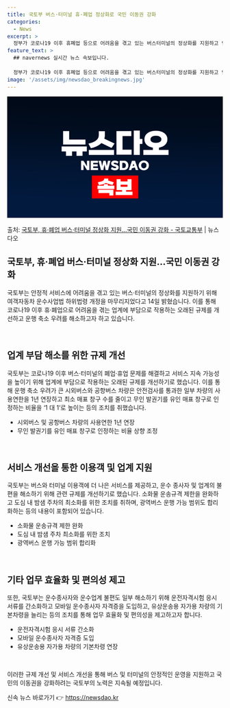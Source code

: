 ```yaml
---
title: 국토부 버스·터미널 휴·폐업 정상화로 국민 이동권 강화
categories:
  - News
excerpt: >
  정부가 코로나19 이후 휴폐업 등으로 어려움을 겪고 있는 버스터미널의 정상화를 지원하고 업계 종사자와 이용객…
feature_text: >
  ## navernews 실시간 뉴스 속보입니다.

  정부가 코로나19 이후 휴폐업 등으로 어려움을 겪고 있는 버스터미널의 정상화를 지원하고 업계 종사자와 이용객…
image: '/assets/img/newsdao_breakingnews.jpg'
---
```


![뉴스다오 속보](/assets/img/newsdao_breakingnews.jpg)

<p>출처: <a href="https://newsdao.kr/2990" rel="dofollow">국토부, 휴·폐업 버스·터미널 정상화 지원…국민 이동권 강화 - 국토교통부</a> | 뉴스다오</p>

<h2 data-ke-size="size26">국토부, 휴·폐업 버스·터미널 정상화 지원…국민 이동권 강화</h2>
국토부는 안정적 서비스에 어려움을 겪고 있는 버스·터미널의 정상화를 지원하기 위해 여객자동차 운수사업법 하위법령 개정을 마무리지었다고 14일 밝혔습니다. 이를 통해 코로나19 이후 휴·폐업으로 어려움을 겪는 업계에 부담으로 작용하는 오래된 규제를 개선하고 운행 축소 우려를 해소하고자 하고 있습니다.

<p data-ke-size="size16">&nbsp;</p>

<h2 data-ke-size="size24">업계 부담 해소를 위한 규제 개선</h2>
국토부는 코로나19 이후 버스·터미널의 폐업·휴업 문제를 해결하고 서비스 지속 가능성을 높이기 위해 업계에 부담으로 작용하는 오래된 규제를 개선하기로 했습니다. 이를 통해 운행 축소 우려가 큰 시외버스와 공항버스 차량은 안전검사를 통과한 일부 차량의 사용연한을 1년 연장하고 최소 매표 창구 수를 줄이고 무인 발권기를 유인 매표 창구로 인정하는 비율을 ‘1 대 1’로 높이는 등의 조치를 취했습니다.

<ul>
  <li>시외버스 및 공항버스 차량의 사용연한 1년 연장</li>
  <li>무인 발권기를 유인 매표 창구로 인정하는 비율 상향 조정</li>
</ul>

<p data-ke-size="size16">&nbsp;</p>

<h2 data-ke-size="size24">서비스 개선을 통한 이용객 및 업계 지원</h2>
국토부는 버스와 터미널 이용객에 더 나은 서비스를 제공하고, 운수 종사자 및 업계의 불편을 해소하기 위해 관련 규제를 개선하기로 했습니다. 소화물 운송규격 제한을 완화하고 도심 내 밤샘 주차의 최소화를 위한 조치를 취하며, 광역버스 운행 가능 범위도 합리화하는 등의 내용이 포함되어 있습니다.

<ul>
  <li>소화물 운송규격 제한 완화</li>
  <li>도심 내 밤샘 주차 최소화를 위한 조치</li>
  <li>광역버스 운행 가능 범위 합리화</li>
</ul>

<p data-ke-size="size16">&nbsp;</p>

<h2 data-ke-size="size24">기타 업무 효율화 및 편의성 제고</h2>
또한, 국토부는 운수종사자와 운수업계 불편도 일부 해소하기 위해 운전자격시험 응시 서류를 간소화하고 모바일 운수종사자 자격증을 도입하고, 유상운송용 자가용 차량의 기본차령을 늘리는 등의 조치를 통해 업무 효율화 및 편의성을 제고하고자 합니다.

<ul>
  <li>운전자격시험 응시 서류 간소화</li>
  <li>모바일 운수종사자 자격증 도입</li>
  <li>유상운송용 자가용 차량의 기본차령 연장</li>
</ul>

<p data-ke-size="size16">&nbsp;</p>

이러한 규제 개선 및 서비스 개선을 통해 버스 및 터미널의 안정적인 운영을 지원하고 국민의 이동권을 강화하려는 국토부의 노력은 지속될 예정입니다. 

신속 뉴스 바로가기 👉 <a href="https://newsdao.kr" rel="dofollow">https://newsdao.kr</a>



